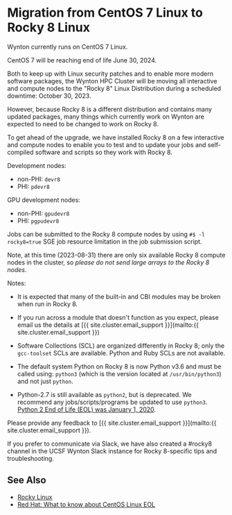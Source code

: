 # Migration from CentOS 7 Linux to Rocky 8 Linux

Wynton currently runs on CentOS 7 Linux.

CentOS 7 will be reaching end of life June 30, 2024. 

Both to keep up with Linux security patches and to enable more modern software packages, the Wynton HPC Cluster will be moving all interactive and compute nodes to the "Rocky 8" Linux Distribution during a scheduled downtime: October 30, 2023.

However, because Rocky 8 is a different distribution and contains many updated packages, many things which currently work on Wynton are expected to need to be changed to work on Rocky 8.

To get ahead of the upgrade, we have installed Rocky 8 on a few interactive and compute nodes to enable you to test and to update your jobs and self-compiled software and scripts so they work with Rocky 8.

Development nodes:

* non-PHI: `devr8`
* PHI: `pdevr8`

GPU development nodes:

* non-PHI: `gpudevr8`
* PHI: `pgpudevr8`

Jobs can be submitted to the Rocky 8 compute nodes by using `#$ -l rocky8=true` SGE job resource limitation in the job submission script.

Note, at this time (2023-08-31) there are only six available Rocky 8 compute nodes in the cluster, so *please do not send large arrays to the Rocky 8 nodes*.

Notes:

* It is expected that many of the built-in and CBI modules may be broken when run in Rocky 8.

* If you run across a module that doesn't function as you expect, please email us the details at [{{ site.cluster.email_support }}](mailto:{{ site.cluster.email_support }})

* Software Collections (SCL) are organized differently in Rocky 8; only the `gcc-toolset` SCLs are available. Python and Ruby SCLs are not available.

* The default system Python on Rocky 8 is now Python v3.6 and must be called using: `python3` (which is the version located at `/usr/bin/python3`) and not just `python`.

* Python-2.7 is still available as `python2`, but is deprecated. We recommend any jobs/scripts/programs be updated to use `python3`. [Python 2 End of Life (EOL) was January 1, 2020](https://www.python.org/doc/sunset-python-2/).

Please provide any feedback to [{{ site.cluster.email_support }}](mailto:{{ site.cluster.email_support }}).

If you prefer to communicate via Slack, we have also created a #rocky8 channel in the UCSF Wynton Slack instance for Rocky 8-specific tips and troubleshooting.


## See Also

* [Rocky Linux](https://rockylinux.org/)
* [Red Hat: What to know about CentOS Linux EOL](https://www.redhat.com/en/topics/linux/centos-linux-eol)
